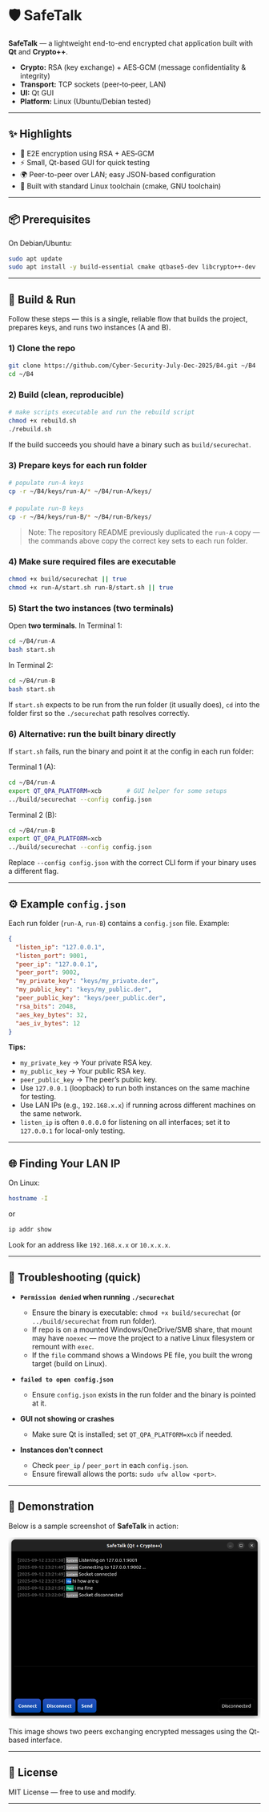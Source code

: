 # 🛡️ SafeTalk

**SafeTalk** — a lightweight end-to-end encrypted chat application built with **Qt** and **Crypto++**.

- **Crypto:** RSA (key exchange) + AES‑GCM (message confidentiality & integrity)
- **Transport:** TCP sockets (peer‑to‑peer, LAN)
- **UI:** Qt GUI
- **Platform:** Linux (Ubuntu/Debian tested)

---

## ✨ Highlights

- 🔐 E2E encryption using RSA + AES‑GCM
- ⚡ Small, Qt-based GUI for quick testing
- 🌍 Peer-to-peer over LAN; easy JSON-based configuration
- 🐧 Built with standard Linux toolchain (cmake, GNU toolchain)

---

## 📦 Prerequisites

On Debian/Ubuntu:

```bash
sudo apt update
sudo apt install -y build-essential cmake qtbase5-dev libcrypto++-dev
```

---

## 🚀 Build & Run

Follow these steps — this is a single, reliable flow that builds the project, prepares keys, and runs two instances (A and B).

### 1) Clone the repo

```bash
git clone https://github.com/Cyber-Security-July-Dec-2025/B4.git ~/B4
cd ~/B4
```

### 2) Build (clean, reproducible)

```bash
# make scripts executable and run the rebuild script
chmod +x rebuild.sh
./rebuild.sh 
```

If the build succeeds you should have a binary such as `build/securechat`.

### 3) Prepare keys for each run folder

```bash
# populate run-A keys
cp -r ~/B4/keys/run-A/* ~/B4/run-A/keys/

# populate run-B keys
cp -r ~/B4/keys/run-B/* ~/B4/run-B/keys/
```

> Note: The repository README previously duplicated the `run-A` copy — the commands above copy the correct key sets to each run folder.

### 4) Make sure required files are executable

```bash
chmod +x build/securechat || true
chmod +x run-A/start.sh run-B/start.sh || true
```

### 5) Start the two instances (two terminals)

Open **two terminals**. In Terminal 1:

```bash
cd ~/B4/run-A
bash start.sh
```

In Terminal 2:

```bash
cd ~/B4/run-B
bash start.sh
```

If `start.sh` expects to be run from the run folder (it usually does), `cd` into the folder first so the `./securechat` path resolves correctly.

### 6) Alternative: run the built binary directly

If `start.sh` fails, run the binary and point it at the config in each run folder:

Terminal 1 (A):

```bash
cd ~/B4/run-A
export QT_QPA_PLATFORM=xcb       # GUI helper for some setups
../build/securechat --config config.json
```

Terminal 2 (B):

```bash
cd ~/B4/run-B
export QT_QPA_PLATFORM=xcb
../build/securechat --config config.json
```

Replace `--config config.json` with the correct CLI form if your binary uses a different flag.

---

## ⚙️ Example `config.json`

Each run folder (`run-A`, `run-B`) contains a `config.json` file. Example:
```json
{
  "listen_ip": "127.0.0.1",
  "listen_port": 9001,
  "peer_ip": "127.0.0.1",
  "peer_port": 9002,
  "my_private_key": "keys/my_private.der",
  "my_public_key": "keys/my_public.der",
  "peer_public_key": "keys/peer_public.der",
  "rsa_bits": 2048,
  "aes_key_bytes": 32,
  "aes_iv_bytes": 12
}
```

**Tips:**
- `my_private_key` → Your private RSA key.  
- `my_public_key` → Your public RSA key.  
- `peer_public_key` → The peer’s public key.  
- Use `127.0.0.1` (loopback) to run both instances on the same machine for testing.
- Use LAN IPs (e.g., `192.168.x.x`) if running across different machines on the same network.
- `listen_ip` is often `0.0.0.0` for listening on all interfaces; set it to `127.0.0.1` for local-only testing.

---

## 🌐 Finding Your LAN IP

On Linux:

```bash
hostname -I
```

or

```bash
ip addr show
```

Look for an address like `192.168.x.x` or `10.x.x.x`.  

---

## 🔧 Troubleshooting (quick)

- **`Permission denied` when running `./securechat`**
  - Ensure the binary is executable: `chmod +x build/securechat` (or `../build/securechat` from run folder).
  - If repo is on a mounted Windows/OneDrive/SMB share, that mount may have `noexec` — move the project to a native Linux filesystem or remount with `exec`.
  - If the `file` command shows a Windows PE file, you built the wrong target (build on Linux).

- **`failed to open config.json`**
  - Ensure `config.json` exists in the run folder and the binary is pointed at it.

- **GUI not showing or crashes**
  - Make sure Qt is installed; set `QT_QPA_PLATFORM=xcb` if needed.

- **Instances don’t connect**
  - Check `peer_ip` / `peer_port` in each `config.json`.
  - Ensure firewall allows the ports: `sudo ufw allow <port>`.

---

## 📸 Demonstration

Below is a sample screenshot of **SafeTalk** in action:

![Chat Example](chat_ex.png)

This image shows two peers exchanging encrypted messages using the Qt-based interface.

---

## 📄 License

MIT License — free to use and modify.

---


